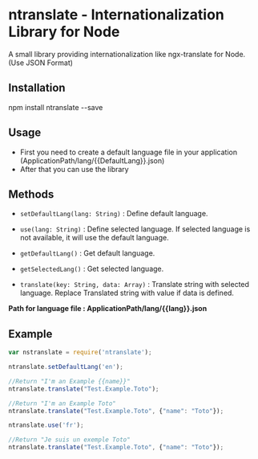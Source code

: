 ntranslate - Internationalization Library for Node
=========

A small library providing internationalization like ngx-translate for Node. (Use JSON Format)

## Installation

  npm install ntranslate --save

## Usage

- First you need to create a default language file in your application (ApplicationPath/lang/{{DefaultLang}}.json)
- After that you can use the library

## Methods

- `setDefaultLang(lang: String)` : Define default language.

- `use(lang: String)` : Define selected language. If selected language is not available, it will use the default language.

- `getDefaultLang()` : Get default language.

- `getSelectedLang()` : Get selected language.

- `translate(key: String, data: Array)` : Translate string with selected language. Replace Translated string with value if data is defined.


**Path for language file : ApplicationPath/lang/{{lang}}.json**

## Example

```JavaScript
var nstranslate = require('ntranslate');

ntranslate.setDefaultLang('en');

//Return "I'm an Example {{name}}"
ntranslate.translate("Test.Example.Toto");

//Return "I'm an Example Toto"
ntranslate.translate("Test.Example.Toto", {"name": "Toto"});

ntranslate.use('fr');

//Return "Je suis un exemple Toto"
ntranslate.translate("Test.Example.Toto", {"name": "Toto"});

```
